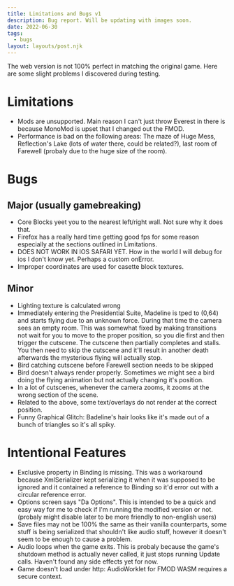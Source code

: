 ```yaml
---
title: Limitations and Bugs v1
description: Bug report. Will be updating with images soon.
date: 2022-06-30
tags:
  - bugs
layout: layouts/post.njk
---
```

The web version is not 100% perfect in matching the original game. Here are some slight problems I discovered during testing. 
# Limitations
* Mods are unsupported. Main reason I can't just throw Everest in there is because MonoMod is upset that I changed out the FMOD. 
* Performance is bad on the following areas: The maze of Huge Mess, Reflection's Lake (lots of water there, could be related?), last room of Farewell (probaly due to the huge size of the room). 
# Bugs
## Major (usually gamebreaking)
* Core Blocks yeet you to the nearest left/right wall. Not sure why it does that.
* Firefox has a really hard time getting good fps for some reason especially at the sections outlined in Limitations.
* DOES NOT WORK IN IOS SAFARI YET. How in the world I will debug for ios I don't know yet. Perhaps a custom onError.
* Improper coordinates are used for casette block textures.
   
## Minor
* Lighting texture is calculated wrong
* Immediately entering the Presidential Suite, Madeline is tped to (0,64) and starts flying due to an unknown force. During that time the camera sees an empty room. This was somewhat fixed by making transitions not wait for you to move to the proper position, so you die first and then trigger the cutscene. The cutscene then partially completes and stalls. You then need to skip the cutscene and it'll result in another death afterwards the mysterious flying will actually stop.
* Bird catching cutscene before Farewell section needs to be skipped
* Bird doesn't always render properly. Sometimes we might see a bird doing the flying animation but not actually changing it's position.
* In a lot of cutscenes, whenever the camera zooms, it zooms at the wrong section of the scene. 
* Related to the above, some text/overlays do not render at the correct position.   
* Funny Graphical Glitch: Badeline's hair looks like it's made out of a bunch of triangles so it's all spiky. 
# Intentional Features
* Exclusive property in Binding is missing. This was a workaround because XmlSerializer kept serializing it when it was supposed to be ignored and it contained a reference to Binding so it'd error out with a circular reference error.
* Options screen says "Da Options". This is intended to be a quick and easy way for me to check if I'm running the modified version or not. (probaly might disable later to be more friendly to non-english users)
* Save files may not be 100% the same as their vanilla counterparts, some stuff is being serialized that shouldn't like audio stuff, however it doesn't seem to be enough to cause a problem. 
* Audio loops when the game exits. This is probaly because the game's shutdown method is actually never called, it just stops running Update calls. Haven't found any side effects yet for now. 
* Game doesn't load under http: AudioWorklet for FMOD WASM requires a secure context.
